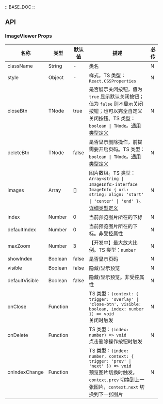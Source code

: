 :: BASE_DOC ::

## API

### ImageViewer Props

名称 | 类型 | 默认值 | 描述 | 必传
-- | -- | -- | -- | --
className | String | - | 类名 | N
style | Object | - | 样式，TS 类型：`React.CSSProperties` | N
closeBtn | TNode | true | 是否展示关闭按钮，值为 `true` 显示默认关闭按钮；值为 `false` 则不显示关闭按钮；也可以完全自定义关闭按钮。TS 类型：`boolean \| TNode`。[通用类型定义](https://github.com/Tencent/tdesign-mobile-react/blob/develop/src/common.ts) | N
deleteBtn | TNode | false | 是否显示删除操作，前提需要开启页码。TS 类型：`boolean \| TNode`。[通用类型定义](https://github.com/Tencent/tdesign-mobile-react/blob/develop/src/common.ts) | N
images | Array | [] | 图片数组。TS 类型：`Array<string \| ImageInfo>` `interface ImageInfo { url: string; align: 'start' \| 'center' \| 'end' }`。[详细类型定义](https://github.com/Tencent/tdesign-mobile-react/tree/develop/src/image-viewer/type.ts) | N
index | Number | 0 | 当前预览图片所在的下标 | N
defaultIndex | Number | 0 | 当前预览图片所在的下标。非受控属性 | N
maxZoom | Number | 3 | 【开发中】最大放大比例。TS 类型：`number` | N
showIndex | Boolean | false | 是否显示页码 | N
visible | Boolean | false | 隐藏/显示预览 | N
defaultVisible | Boolean | false | 隐藏/显示预览。非受控属性 | N
onClose | Function |  | TS 类型：`(context: { trigger: 'overlay' \| 'close-btn', visible: boolean, index: number }) => void`<br/>关闭时触发 | N
onDelete | Function |  | TS 类型：`(index: number) => void`<br/>点击删除操作按钮时触发 | N
onIndexChange | Function |  | TS 类型：`(index: number, context: { trigger: 'prev' \| 'next' }) => void`<br/>预览图片切换时触发，`context.prev` 切换到上一张图片，`context.next` 切换到下一张图片 | N
